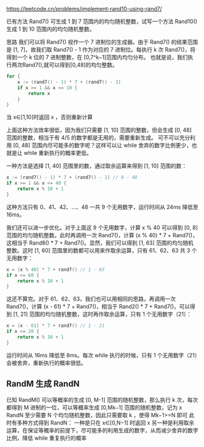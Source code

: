 https://leetcode.cn/problems/implement-rand10-using-rand7/

已有方法 Rand7() 可生成 1 到 7 范围内的均匀随机整数，试写一个方法 Rand10() 生成 1 到 10 范围内的均匀随机整数。

思路
我们可以将 Rand7() 视作一个 7 进制位的生成器。由于 Rand7() 的结果范围是 [1, 7]，故我们取 Rand7() - 1 作为对应的 7 进制位。每执行 k
次 Rand7()，将得到一个 k 位的 7 进制整数，在 [0,7^k−1]范围内均匀分布。
也就是说，我们执行两次Rand7(),就可以得到[0,48]的均匀整数。
```go
for {
    x := (rand7() - 1) * 7 + (rand7() - 1)
    if x >= 1 && x <= 10 {
        return x
    }
}
```
当 x∈[1,10]时返回 x ，否则重新计算

上面这种方法效率很低，因为我们只需要 [1, 10] 范围的整数，但会生成 [0, 48] 范围的整数，相当于有 4/5 的数字都是无用的，需要重新生成。
可不可以充分利用 [0, 48] 范围内尽可能多的数字呢？这样可以让 while 舍弃的数字比例更少，也就是让 while 重新执行的概率更低。

一种方法是选择 [1, 40] 范围里的数，通过取余运算来得到 [1, 10] 范围的数：
```go
x := (rand7() - 1) * 7 + (rand7() - 1) // 0 - 48
if x >= 1 && x <= 40 {
    return x % 10 + 1
}
```
这种方法只有 0、41、42、…、48 一共 9 个无用数字，运行时间从 24ms 降低至 16ms。

我们还可以进一步优化。对于上面这 9 个无用数字，计算 x % 40 可以得到 [0, 8] 范围的均匀随机整数。此时再调用一次 Rand7()，计算 (x % 40) * 7 + Rand7()，这相当于 Rand8() * 7 + Rand7()。显然，我们可以得到 [1, 63] 范围的均匀随机整数。这时 [1, 60] 范围里的数都可以用来作取余运算，只有 61、62、63 共 3 个无用数字：
```go
x = (x % 40) * 7 + rand7() // 1 - 63
if x <= 60 {
	return x % 10 + 1
}
```
这还不算完。对于 61、62、63，我们也可以用相同的思路，再调用一次 Rand7()，计算 (x - 61) * 7 + Rand7()，相当于 Rand2() * 7 + Rand7()，可以得到 [1, 21] 范围的均匀随机整数，这时再作取余运算，只有 1 个无用数字（21）：
```go
x = (x - 61) * 7 + rand7() // 1 - 21
if x <= 20 {
	return x % 10 + 1
}
```
运行时间从 16ms 降低至 8ms。每次 while 执行的时候，只有 1 个无用数字（21）会被舍弃，重新执行的概率很低。

## RandM 生成 RandN
已知 RandM() 可以等概率的生成 [0, M-1] 范围的随机整数，那么执行 k 次，每次都得到 M 进制的一位，可以等概率生成 [0,Mk−1]
范围的随机整数，记为 x
RandN 至少需要 N 个均匀随机整数，因此只需要取 k
，使得 Mk−1>=N
即可
此时有多种方式得到 RandN：
一种是只在 x∈[0,N−1]
时返回 x
另一种是利用取余运算，在保证等概率的前提下，尽可能多的利用生成的数字，从而减少舍弃的数字比例，降低 while 重复执行的概率